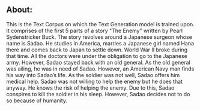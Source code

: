 ## About: ##
This is the Text Corpus on which the Text Generation model is trained upon. It comprises of the first 5 parts of a story "The Enemy" written by Pearl Sydenstricker Buck. The story revolves around a Japanese surgeon whose name is Sadao. He studies in America, marries a Japanese girl named Hana there and comes back to Japan to settle down. World War II broke during that time. All the doctors were under the obligation to go to the Japanese army. However, Sadao stayed back with an old general. As the old general was ailing, he was in need of Sadao. However, an American Navy man finds his way into Sadao’s life. As the soldier was not well, Sadao offers him medical help. Sadao was not willing to help the enemy but he does that anyway. He knows the risk of helping the enemy. Due to this, Sadao conspires to kill the soldier in his sleep. However, Sadao decides not to do so because of humanity.
